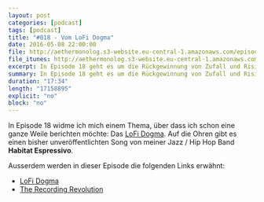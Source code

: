 ```yaml
---
layout: post
categories: [podcast]
tags: [podcast]
title: "#018 - Vom LoFi Dogma"
date: 2016-05-08 22:00:00
file: http://aethermonolog.s3-website.eu-central-1.amazonaws.com/episodes/aethermonolog-018.mp3
file_itunes: http://aethermonolog.s3-website.eu-central-1.amazonaws.com/episserodes/aethermonolog-018.m4a
excerpt: In Episode 18 geht es um die Rückgewinnung von Zufall und Risiko in der Musik Produktion mit dem LoFi Dogma.
summary: In Episode 18 geht es um die Rückgewinnung von Zufall und Risiko in der Musik Produktion. Kurz, dem <a href="https://lofidogma.com/app/home#/dogma">LoFi Dogma</a>. Außerdem geht es um meine neue <a href="https://www.facebook.com/aethermonolog/">Facebook Seite</a>. Es gibt einen bisher unveröffentlichten Song von Habitat Espressivo zu hören und nebenbei findet <a href="http://therecordingrevolution.com/">The Recording Revolution</a> Erwähnung. Mehr Infos und verschiedene Dinge findest du auf <a href="http://aethermonolog.de">aethermonolog.de</a>
duration: "17:34"
length: "17158895"
explicit: "no"
block: "no"
---
```


In Episode 18 widme ich mich einem Thema, über dass ich schon eine ganze Weile berichten möchte: Das [LoFi Dogma](https://lofidogma.com/app/home#/dogma). Auf die Ohren gibt es einen bisher unveröffentlichten Song von meiner Jazz / Hip Hop Band **Habitat Espressivo**.

Ausserdem werden in  dieser Episode die folgenden Links erwähnt:

* [LoFi Dogma](https://lofidogma.com/app/home#/dogma)
* [The Recording Revolution](http://therecordingrevolution.com/)
